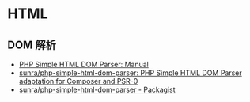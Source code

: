 # HTML


## DOM 解析
* [PHP Simple HTML DOM Parser: Manual](https://simplehtmldom.sourceforge.io/manual.htm)
* [sunra/php-simple-html-dom-parser: PHP Simple HTML DOM Parser adaptation for Composer and PSR-0](https://github.com/sunra/php-simple-html-dom-parser)
* [sunra/php-simple-html-dom-parser - Packagist](https://packagist.org/packages/sunra/php-simple-html-dom-parser)
